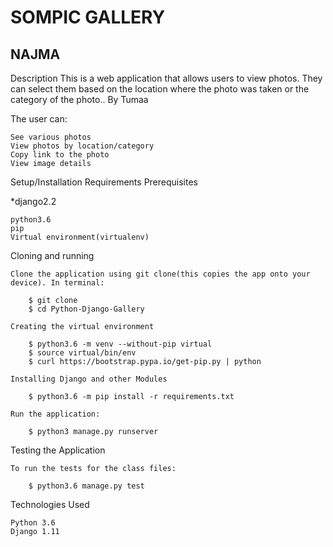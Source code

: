 # SOMPIC GALLERY
## NAJMA 
Description
This is a web application that allows users to view photos. They can select them based on the location where the photo was taken or the category of the photo..
By Tumaa

The user can:

    See various photos
    View photos by location/category
    Copy link to the photo
    View image details

Setup/Installation Requirements
Prerequisites

*django2.2

    python3.6
    pip
    Virtual environment(virtualenv)

Cloning and running

    Clone the application using git clone(this copies the app onto your device). In terminal:

        $ git clone
        $ cd Python-Django-Gallery

    Creating the virtual environment

        $ python3.6 -m venv --without-pip virtual
        $ source virtual/bin/env
        $ curl https://bootstrap.pypa.io/get-pip.py | python

    Installing Django and other Modules

        $ python3.6 -m pip install -r requirements.txt

    Run the application:

        $ python3 manage.py runserver  

Testing the Application

    To run the tests for the class files:

        $ python3.6 manage.py test

Technologies Used

    Python 3.6
    Django 1.11
